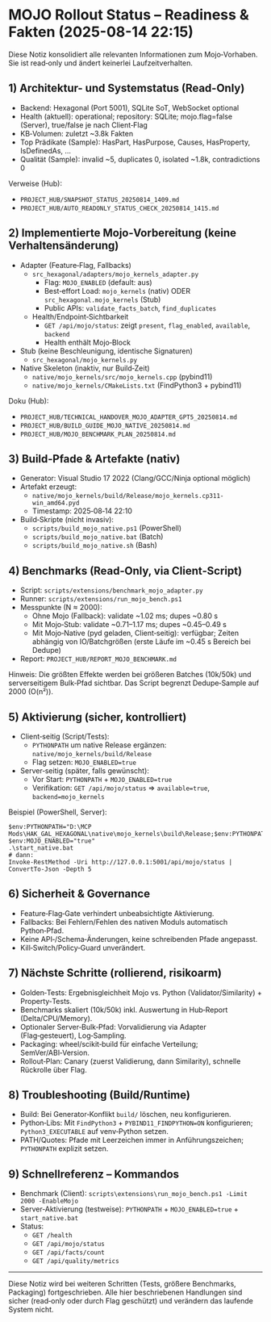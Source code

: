 # MOJO Rollout Status – Readiness & Fakten (2025-08-14 22:15)

Diese Notiz konsolidiert alle relevanten Informationen zum Mojo‑Vorhaben. Sie ist read‑only und ändert keinerlei Laufzeitverhalten.

## 1) Architektur- und Systemstatus (Read-Only)
- Backend: Hexagonal (Port 5001), SQLite SoT, WebSocket optional
- Health (aktuell): operational; repository: SQLite; mojo.flag=false (Server), true/false je nach Client‑Flag
- KB‑Volumen: zuletzt ~3.8k Fakten
- Top Prädikate (Sample): HasPart, HasPurpose, Causes, HasProperty, IsDefinedAs, …
- Qualität (Sample): invalid ~5, duplicates 0, isolated ~1.8k, contradictions 0

Verweise (Hub):
- `PROJECT_HUB/SNAPSHOT_STATUS_20250814_1409.md`
- `PROJECT_HUB/AUTO_READONLY_STATUS_CHECK_20250814_1415.md`

## 2) Implementierte Mojo‑Vorbereitung (keine Verhaltensänderung)
- Adapter (Feature‑Flag, Fallbacks)
  - `src_hexagonal/adapters/mojo_kernels_adapter.py`
    - Flag: `MOJO_ENABLED` (default: aus)
    - Best‑effort Load: `mojo_kernels` (nativ) ODER `src_hexagonal.mojo_kernels` (Stub)
    - Public APIs: `validate_facts_batch`, `find_duplicates`
  - Health/Endpoint‑Sichtbarkeit
    - `GET /api/mojo/status`: zeigt `present`, `flag_enabled`, `available`, `backend`
    - Health enthält Mojo‑Block
- Stub (keine Beschleunigung, identische Signaturen)
  - `src_hexagonal/mojo_kernels.py`
- Native Skeleton (inaktiv, nur Build‑Zeit)
  - `native/mojo_kernels/src/mojo_kernels.cpp` (pybind11)
  - `native/mojo_kernels/CMakeLists.txt` (FindPython3 + pybind11)

Doku (Hub):
- `PROJECT_HUB/TECHNICAL_HANDOVER_MOJO_ADAPTER_GPT5_20250814.md`
- `PROJECT_HUB/BUILD_GUIDE_MOJO_NATIVE_20250814.md`
- `PROJECT_HUB/MOJO_BENCHMARK_PLAN_20250814.md`

## 3) Build‑Pfade & Artefakte (nativ)
- Generator: Visual Studio 17 2022 (Clang/GCC/Ninja optional möglich)
- Artefakt erzeugt:
  - `native/mojo_kernels/build/Release/mojo_kernels.cp311-win_amd64.pyd`
  - Timestamp: 2025‑08‑14 22:10
- Build‑Skripte (nicht invasiv):
  - `scripts/build_mojo_native.ps1` (PowerShell)
  - `scripts/build_mojo_native.bat` (Batch)
  - `scripts/build_mojo_native.sh` (Bash)

## 4) Benchmarks (Read‑Only, via Client‑Script)
- Script: `scripts/extensions/benchmark_mojo_adapter.py`
- Runner: `scripts/extensions/run_mojo_bench.ps1`
- Messpunkte (N ≈ 2000):
  - Ohne Mojo (Fallback): validate ~1.02 ms; dupes ~0.80 s
  - Mit Mojo‑Stub: validate ~0.71–1.17 ms; dupes ~0.45–0.49 s
  - Mit Mojo‑Native (pyd geladen, Client‑seitig): verfügbar; Zeiten abhängig von IO/Batchgrößen (erste Läufe im ~0.45 s Bereich bei Dedupe)
- Report: `PROJECT_HUB/REPORT_MOJO_BENCHMARK.md`

Hinweis: Die größten Effekte werden bei größeren Batches (10k/50k) und serverseitigem Bulk‑Pfad sichtbar. Das Script begrenzt Dedupe‑Sample auf 2000 (O(n²)).

## 5) Aktivierung (sicher, kontrolliert)
- Client‑seitig (Script/Tests):
  - `PYTHONPATH` um native Release ergänzen: `native/mojo_kernels/build/Release`
  - Flag setzen: `MOJO_ENABLED=true`
- Server‑seitig (später, falls gewünscht):
  - Vor Start: `PYTHONPATH` + `MOJO_ENABLED=true`
  - Verifikation: `GET /api/mojo/status` ⇒ `available=true`, `backend=mojo_kernels`

Beispiel (PowerShell, Server):
```
$env:PYTHONPATH="D:\MCP Mods\HAK_GAL_HEXAGONAL\native\mojo_kernels\build\Release;$env:PYTHONPATH"
$env:MOJO_ENABLED="true"
.\start_native.bat
# dann:
Invoke-RestMethod -Uri http://127.0.0.1:5001/api/mojo/status | ConvertTo-Json -Depth 5
```

## 6) Sicherheit & Governance
- Feature‑Flag‑Gate verhindert unbeabsichtigte Aktivierung.
- Fallbacks: Bei Fehlern/Fehlen des nativen Moduls automatisch Python‑Pfad.
- Keine API‑/Schema‑Änderungen, keine schreibenden Pfade angepasst.
- Kill‑Switch/Policy‑Guard unverändert.

## 7) Nächste Schritte (rollierend, risikoarm)
- Golden‑Tests: Ergebnisgleichheit Mojo vs. Python (Validator/Similarity) + Property‑Tests.
- Benchmarks skaliert (10k/50k) inkl. Auswertung in Hub‑Report (Delta/CPU/Memory).
- Optionaler Server‑Bulk‑Pfad: Vorvalidierung via Adapter (Flag‑gesteuert), Log‑Sampling.
- Packaging: wheel/scikit‑build für einfache Verteilung; SemVer/ABI‑Version.
- Rollout‑Plan: Canary (zuerst Validierung, dann Similarity), schnelle Rückrolle über Flag.

## 8) Troubleshooting (Build/Runtime)
- Build: Bei Generator‑Konflikt `build/` löschen, neu konfigurieren.
- Python‑Libs: Mit `FindPython3` + `PYBIND11_FINDPYTHON=ON` konfigurieren; `Python3_EXECUTABLE` auf venv‑Python setzen.
- PATH/Quotes: Pfade mit Leerzeichen immer in Anführungszeichen; `PYTHONPATH` explizit setzen.

## 9) Schnellreferenz – Kommandos
- Benchmark (Client): `scripts\extensions\run_mojo_bench.ps1 -Limit 2000 -EnableMojo`
- Server‑Aktivierung (testweise): `PYTHONPATH` + `MOJO_ENABLED=true` + `start_native.bat`
- Status:
  - `GET /health`
  - `GET /api/mojo/status`
  - `GET /api/facts/count`
  - `GET /api/quality/metrics`

---

Diese Notiz wird bei weiteren Schritten (Tests, größere Benchmarks, Packaging) fortgeschrieben. Alle hier beschriebenen Handlungen sind sicher (read‑only oder durch Flag geschützt) und verändern das laufende System nicht.
